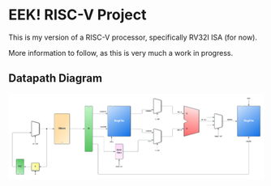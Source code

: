 EEK! RISC-V Project
===================

This is my version of a RISC-V processor, specifically RV32I ISA (for now).

More information to follow, as this is very much a work in progress.

## Datapath Diagram

![pipeline](eek-riscv.png)
